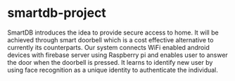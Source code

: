 # smartdb-project
SmartDB introduces the idea to provide secure access to home. It will be achieved through smart doorbell which is a cost effective alternative to currently its counterparts. Our system connects WiFi enabled android devices with firebase server using Raspberry pi and enables user to answer the door when the doorbell is pressed. It learns to identify new user by using face recognition as a unique identity to authenticate the individual.
